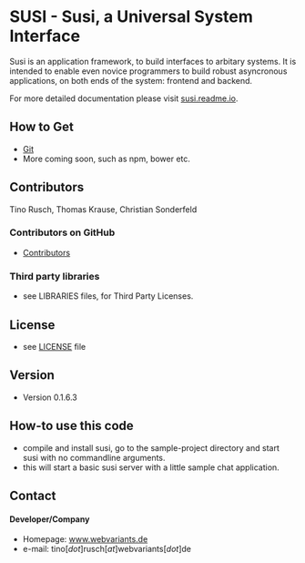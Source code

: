 SUSI - Susi, a Universal System Interface
======

Susi is an application framework, to build interfaces to arbitary systems.
It is intended to enable even novice programmers to build robust asyncronous applications, on both ends of the system: frontend and backend.

For more detailed documentation please visit [susi.readme.io](http://susi.readme.io/).

## How to Get
* [Git](https://github.com/webvariants/susi)
* More coming soon, such as npm, bower etc.

## Contributors
Tino Rusch, Thomas Krause, Christian Sonderfeld

### Contributors on GitHub
* [Contributors](https://github.com/webvariants/susi/graphs/contributors)

### Third party libraries
* see LIBRARIES files, for Third Party Licenses.

## License 
* see [LICENSE](https://github.com/webvariants/susi/blob/stable/LICENSE.md) file

## Version 
* Version 0.1.6.3

## How-to use this code
* compile and install susi, go to the sample-project directory and start susi with no commandline arguments.
* this will start a basic susi server with a little sample chat application.

## Contact
#### Developer/Company
* Homepage: www.webvariants.de
* e-mail: tino[*dot*]rusch[*at*]webvariants[*dot*]de

